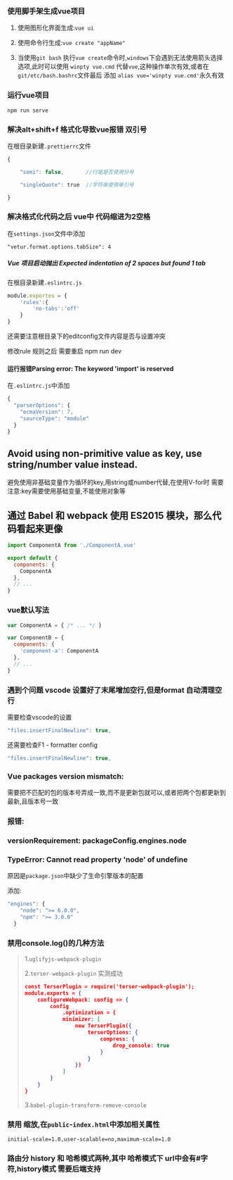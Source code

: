 ### 使用脚手架生成vue项目

1. 使用图形化界面生成:`vue ui`

2. 使用命令行生成:`vue create "appName"`

3. 当使用`git bash` 执行`vue create`命令时,`windows`下会遇到无法使用箭头选择选项,此时可以使用 `winpty vue.cmd` 代替`vue`,这种操作单次有效,或者在`git/etc/bash.bashrc`文件最后 添加 `alias vue='winpty vue.cmd'`永久有效

### 运行vue项目

`npm run serve`

### 解决alt+shift+f 格式化导致vue报错 双引号

在根目录新建`.prettierrc`文件

```javascript
{

    "semi": false,       //行尾是否使用分号

    "singleQuote": true  //字符串使用单引号

}
```

### 解决格式化代码之后 vue中 代码缩进为2空格

在`settings.json`文件中添加

`"vetur.format.options.tabSize": 4`

##### Vue 项目启动抛出 Expected indentation of 2 spaces but found 1 tab

在根目录新建`.eslintrc.js`

```javascript
module.exportes = {
    'rules':{
        'no-tabs':'off'
    }
}
```

还需要注意根目录下的editconfig文件内容是否与设置冲突

修改rule 规则之后 需要重启 npm run dev

#### 运行报错Parsing error: The keyword 'import' is reserved

在`.eslintrc.js`中添加

```javascript
{
  "parserOptions": {
    "ecmaVersion": 7,
    "sourceType": "module"
  }
}
```

## Avoid using non-primitive value as key, use string/number value instead.

避免使用非基础变量作为循环的key,用string或number代替,在使用V-for时 需要注意:key需要使用基础变量,不能使用对象等

## 通过 Babel 和 webpack 使用 ES2015 模块，那么代码看起来更像

```javascript
import ComponentA from './ComponentA.vue'

export default {
  components: {
    ComponentA
  },
  // ...
}
```

### vue默认写法

```javascript
var ComponentA = { /* ... */ }

var ComponentB = {
  components: {
    'component-a': ComponentA
  },
  // ...
}
```

### 遇到个问题 vscode 设置好了末尾增加空行,但是format 自动清理空行

需要检查vscode的设置

```javascript
"files.insertFinalNewline": true,
```

还需要检查F1 - formatter config

```javascript
"files.insertFinalNewline": true,
```

### Vue packages version mismatch:

需要把不匹配的包的版本号弄成一致,而不是更新包就可以,或者把两个包都更新到最新,且版本号一致

### 报错:

### versionRequirement: packageConfig.engines.node

### TypeError: Cannot read property 'node' of undefine

原因是```package.json```中缺少了生命引擎版本的配置

添加:

```js
"engines": {
    "node": ">= 6.0.0",
    "npm": ">= 3.0.0"
  }
```

### 禁用console.log()的几种方法

> 1.```uglifyjs-webpack-plugin```
> 
> 2.```terser-webpack-plugin```  实测成功
> 
> ```json
> const TerserPlugin = require('terser-webpack-plugin');
> module.exports = {
>     configureWebpack: config => {
>         config
>             .optimization = {
>             minimizer: [
>                 new TerserPlugin({
>                     terserOptions: {
>                         compress: {
>                             drop_console: true
>                         }
>                     }
>                 })
>             ]
>         }
>     }
> }
> ```
> 
> 3.```babel-plugin-transform-remove-console```

### 禁用 缩放,在`public`-`index.html`中添加相关属性

`initial-scale=1.0,user-scalable=no,maximum-scale=1.0`

### 路由分 history 和 哈希模式两种,其中 哈希模式下  url中会有#字符,history模式  需要后端支持
